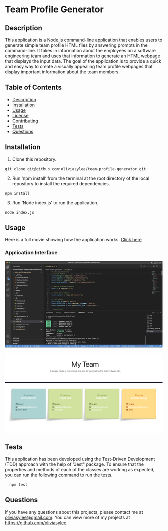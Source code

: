   # Team Profile Generator

  ## Description
  This application is a Node.js command-line application that enables users to generate simple team profile HTML files by answering prompts in the command-line. It takes in information about the employees on a software engineering team and uses that information to generate an HTML webpage that displays the input data. The goal of the application is to provide a quick and easy way to create a visually appealing team profile webpages that display important information about the team members.
  
  ## Table of Contents
  - [Description](#description)
  - [Installation](#installation)
  - [Usage](#usage)
  - [License](#license)
  - [Contributing](#contributing)
  - [Tests](#tests)
  - [Questions](#questions)
  
  ## Installation
  1. Clone this repository. 
  ```
  git clone git@github.com:oliviasylee/team-profile-generator.git 
  ```
  2. Run ‘npm install’ from the terminal at the root directory of the local repository to install the required dependencies.
  ```
  npm install
  ```
  3. Run ‘Node index.js’ to run the application.
  ```
  node index.js
  ```
  ## Usage
Here is a full movie showing how the application works. [Click here](https://drive.google.com/file/d/1HA8Yzy8ePvq8e9AbrcB4wwuA5Z-RK-GQ/view) <br>
### Application Interface
[![preview](assets/team-profile-generator-CLI.png)](https://drive.google.com/file/d/1HA8Yzy8ePvq8e9AbrcB4wwuA5Z-RK-GQ/view)
 
[![README-generator-screenshot](assets/team-profile-generator.png)](https://github.com/oliviasylee/team-profile-generator)

  ## Tests
  This application has been developed using the Test-Driven Development (TDD) approach with the help of "Jest" package. To ensure that the properties and methods of each of the classes are working as expected, you can run the following command to run the tests.

```
  npm test
```

  ## Questions
  If you have any questions about this projects, please contact me at oliviasylee@gmail.com. You can view more of my projects at https://github.com/oliviasylee.
